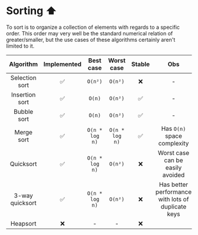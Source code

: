 # Sorting ⬆️

To sort is to organize a collection of elements with regards to a specific
order. This order may very well be the standard numerical relation of
greater/smaller, but the use cases of these algorithms certainly aren't limited
to it.

|    Algorithm    | Implemented |   Best case    |   Worst case   | Stable |                        Obs                         |
| :-------------: | :---------: | :------------: | :------------: | :----: | :------------------------------------------------: |
| Selection sort  |     ✅      |    `O(n²)`     |    `O(n²)`     |   ❌   |                         -                          |
| Insertion sort  |     ✅      |     `O(n)`     |    `O(n²)`     |   ✅   |                         -                          |
|   Bubble sort   |     ✅      |     `O(n)`     |    `O(n²)`     |   ✅   |                         -                          |
|   Merge sort    |     ✅      | `O(n * log n)` | `O(n * log n)` |   ✅   |            Has `O(n)` space complexity             |
|    Quicksort    |     ✅      | `O(n * log n)` |    `O(n²)`     |   ❌   |          Worst case can be easily avoided          |
| 3-way quicksort |     ✅      | `O(n * log n)` |    `O(n²)`     |   ❌   | Has better performance with lots of duplicate keys |
|    Heapsort     |     ❌      |       -        |       -        |   ❌   |                                                    |
